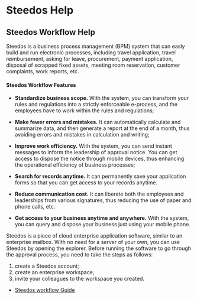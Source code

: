 # Steedos Help

## Steedos Workflow Help

Steedos is a business process management (BPM) system that can easly build and run electronic processes, including travel application, travel reimbursement, asking for leave, procurement, payment application, disposal of scrapped fixed assets, meeting room reservation, customer complaints, work reports, etc.

#### Steedos Workflow Features

- **Standardize business scope.** With the system, you can transform your rules and regulations into a strictly enforceable e-process, and the employees have to work within the rules and regulations;

- **Make fewer errors and mistakes.** It can automatically calculate and summarize data, and then generate a report at the end of a month, thus avoiding errors and mistakes in calculation and writing;

- **Improve work efficiency.** With the system, you can send instant messages to inform the leadership of approval notice. You can get access to dispose the notice through mobile devices, thus enhancing the operational efficiency of business processes;

- **Search for records anytime.** It can permanently save your application forms so that you can get access to your records anytime.

- **Reduce communication cost.** It can liberate both the employees and leaderships from various signatures, thus reducing the use of paper and phone calls, etc.

- **Get access to your business anytime and anywhere.** With the system, you can query and dispose your business just using your mobile phone. 

Steedos is a piece of cloud enterprise application software, similar to an enterprise mailbox. With no need for a server of your own, you can use Steedos by opening the explorer. Before running the software to go through the  approval process, you need to take the steps as follows: 
 1. create a Steedos account; 
 2. create an enterprise workspace; 
 3. invite your colleagues to the workspace you created. 


- [Steedos workflow Guide](workflow/README.md)
